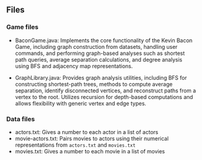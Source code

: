 ## Files

### Game files

- BaconGame.java: Implements the core functionality of the Kevin Bacon Game, including graph construction from datasets, handling user commands, and performing graph-based analyses such as shortest path queries, average separation calculations, and degree analysis using BFS and adjacency map representations.

- GraphLibrary.java: Provides graph analysis utilities, including BFS for constructing shortest-path trees, methods to compute average separation, identify disconnected vertices, and reconstruct paths from a vertex to the root. Utilizes recursion for depth-based computations and allows flexibility with generic vertex and edge types.

### Data files

- actors.txt: Gives a number to each actor in a list of actors
- movie-actors.txt: Pairs movies to actors using their numerical representations from `actors.txt` and `movies.txt`
- movies.txt: Gives a number to each movie in a list of movies
